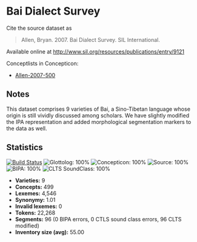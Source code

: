 # Bai Dialect Survey

Cite the source dataset as

> Allen, Bryan. 2007. Bai Dialect Survey. SIL International.

Available online at http://www.sil.org/resources/publications/entry/9121

Conceptlists in Concepticon:
- [Allen-2007-500](http://concepticon.clld.org/contributions/Allen-2007-500)

## Notes

This dataset comprises 9 varieties of Bai, a Sino-Tibetan language whose origin is still vividly discussed among scholars. We have slightly modified the IPA representation and added morphological segmentation markers to the data as well.



## Statistics


[![Build Status](https://travis-ci.org/lexibank/allenbai.svg?branch=master)](https://travis-ci.org/lexibank/allenbai)
![Glottolog: 100%](https://img.shields.io/badge/Glottolog-100%25-brightgreen.svg "Glottolog: 100%")
![Concepticon: 100%](https://img.shields.io/badge/Concepticon-100%25-brightgreen.svg "Concepticon: 100%")
![Source: 100%](https://img.shields.io/badge/Source-100%25-brightgreen.svg "Source: 100%")
![BIPA: 100%](https://img.shields.io/badge/BIPA-100%25-brightgreen.svg "BIPA: 100%")
![CLTS SoundClass: 100%](https://img.shields.io/badge/CLTS%20SoundClass-100%25-brightgreen.svg "CLTS SoundClass: 100%")

- **Varieties:** 9
- **Concepts:** 499
- **Lexemes:** 4,546
- **Synonymy:** 1.01
- **Invalid lexemes:** 0
- **Tokens:** 22,268
- **Segments:** 96 (0 BIPA errors, 0 CTLS sound class errors, 96 CLTS modified)
- **Inventory size (avg):** 55.00
